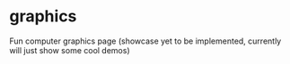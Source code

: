 # graphics
Fun computer graphics page (showcase yet to be implemented, currently will just show some cool demos)
